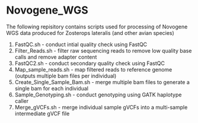 # Novogene_WGS

The following repisitory contains scripts used for processing of Novogene WGS data produced for Zosterops lateralis (and other avian species)

1. FastQC.sh - conduct intial quality check using FastQC
2. Filter_Reads.sh - filter raw sequencing reads to remove low quality base calls and remove adapter content
3. FastQC2.sh - conduct secondary quality check using FastQC
4. Map_sample_reads.sh - map filtered reads to reference genome (outputs multiple bam files per individual)
5. Create_Single_Sample_Bam.sh - merge multiple bam files to generate a single bam for each individual
6. Sample_Genotyping.sh - conduct genotyping using GATK haplotype caller
7. Merge_gVCFs.sh - merge individual sample gVCFs into a multi-sample intermediate gVCF file

